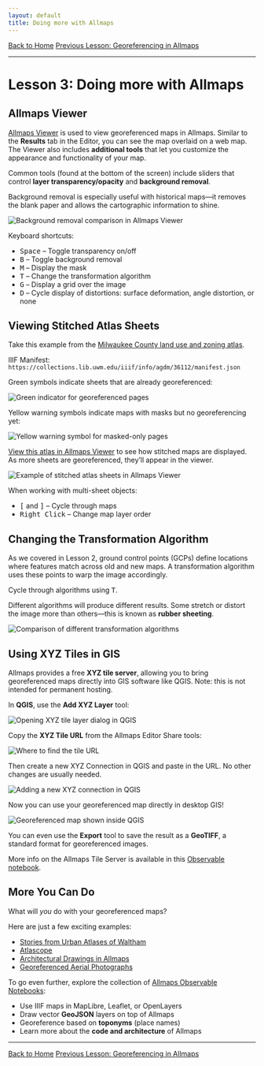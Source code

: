 ```yaml
---
layout: default
title: Doing more with Allmaps
---
```


<link rel="stylesheet" href="assets/css/custom.css">

<div class="button-group">
    <a href="index.html" class="button">Back to Home</a>
    <a href="Allmaps.html" class="button">Previous Lesson: Georeferencing in Allmaps</a>
</div>

* * *

# Lesson 3: Doing more with Allmaps

## Allmaps Viewer

[Allmaps Viewer](https://viewer.allmaps.org) is used to view georeferenced maps in Allmaps. Similar to the **Results** tab in the Editor, you can see the map overlaid on a web map.
The Viewer also includes **additional tools** that let you customize the appearance and functionality of your map.

Common tools (found at the bottom of the screen) include sliders that control **layer transparency/opacity** and **background removal**.

Background removal is especially useful with historical maps—it removes the blank paper and allows the cartographic information to shine.

![Background removal comparison in Allmaps Viewer](images/georef_nz8_Background.png)

Keyboard shortcuts:

- <kbd>Space</kbd> – Toggle transparency on/off
- <kbd>B</kbd> – Toggle background removal
- <kbd>M</kbd> – Display the mask
- <kbd>T</kbd> – Change the transformation algorithm
- <kbd>G</kbd> – Display a grid over the image
- <kbd>D</kbd> – Cycle display of distortions: surface deformation, angle distortion, or none

## Viewing Stitched Atlas Sheets

Take this example from the [Milwaukee County land use and zoning atlas](https://collections.lib.uwm.edu/digital/collection/agdm/id/36112).

IIIF Manifest: `https://collections.lib.uwm.edu/iiif/info/agdm/36112/manifest.json`

Green symbols indicate sheets that are already georeferenced:

![Green indicator for georeferenced pages](images/MultiPageGreen.png)

Yellow warning symbols indicate maps with masks but no georeferencing yet:

![Yellow warning symbol for masked-only pages](images/MultiPageYellow.png)

[View this atlas in Allmaps Viewer](https://viewer.allmaps.org/?url=https%3A%2F%2Fcollections.lib.uwm.edu%2Fiiif%2Finfo%2Fagdm%2F36112%2Fmanifest.json) to see how stitched maps are displayed. As more sheets are georeferenced, they’ll appear in the viewer.

![Example of stitched atlas sheets in Allmaps Viewer](images/MultiPageStitch.png)

When working with multi-sheet objects:

- <kbd>[</kbd> and <kbd>]</kbd> – Cycle through maps
- <kbd>Right Click</kbd> – Change map layer order

## Changing the Transformation Algorithm

As we covered in Lesson 2, ground control points (GCPs) define locations where features match across old and new maps. A transformation algorithm uses these points to warp the image accordingly.

Cycle through algorithms using <kbd>T</kbd>.

Different algorithms will produce different results. Some stretch or distort the image more than others—this is known as **rubber sheeting**.

![Comparison of different transformation algorithms](images/transform.gif)

## Using XYZ Tiles in GIS

Allmaps provides a free **XYZ tile server**, allowing you to bring georeferenced maps directly into GIS software like QGIS.
Note: this is not intended for permanent hosting.

In **QGIS**, use the **Add XYZ Layer** tool:

![Opening XYZ tile layer dialog in QGIS](images/QGIS1.png)

Copy the **XYZ Tile URL** from the Allmaps Editor Share tools:

![Where to find the tile URL](images/ShareXYZ.png)

Then create a new XYZ Connection in QGIS and paste in the URL. No other changes are usually needed.

![Adding a new XYZ connection in QGIS](images/QGIS2.png)

Now you can use your georeferenced map directly in desktop GIS!

![Georeferenced map shown inside QGIS](images/QGIS3.png)

You can even use the **Export** tool to save the result as a **GeoTIFF**, a standard format for georeferenced images.

More info on the Allmaps Tile Server is available in this [Observable notebook](https://observablehq.com/@allmaps/allmaps-tile-server).

## More You Can Do

What will *you* do with your georeferenced maps?

Here are just a few exciting examples:

- [Stories from Urban Atlases of Waltham](https://www.leventhalmap.org/articles/waltham-urban-atlas-essays/)
- [Atlascope](https://www.atlascope.org/)
- [Architectural Drawings in Allmaps](https://viewer.allmaps.org/?url=https%3A%2F%2Fsammeltassen.nl%2Fiiif-manifests%2Fallmaps%2Frivierahal-blijdorp.json)
- [Georeferenced Aerial Photographs](https://viewer.allmaps.org/?url=https%3A%2F%2Fannotations.allmaps.org%2Fimages%2F4bcc9463d2a68df4)

To go even further, explore the collection of [Allmaps Observable Notebooks](https://observablehq.com/@allmaps):

- Use IIIF maps in MapLibre, Leaflet, or OpenLayers
- Draw vector **GeoJSON** layers on top of Allmaps
- Georeference based on **toponyms** (place names)
- Learn more about the **code and architecture** of Allmaps

* * *

<div class="button-group">
    <a href="index.html" class="button">Back to Home</a>
    <a href="Allmaps.html" class="button">Previous Lesson: Georeferencing in Allmaps</a>
</div>